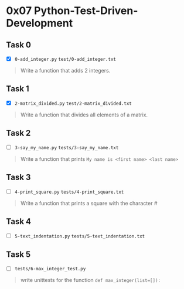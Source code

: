 # 0x07 Python-Test-Driven-Development

## Task 0
- [x] `0-add_integer.py` `test/0-add_integer.txt`
> Write a function that adds 2 integers.

## Task 1
- [x] `2-matrix_divided.py` `test/2-matrix_divided.txt`
> Write a function that divides all elements of a matrix.

## Task 2
- [ ] `3-say_my_name.py` `tests/3-say_my_name.txt`
> Write a function that prints `My name is <first name> <last name>`

## Task 3
- [ ] `4-print_square.py` `tests/4-print_square.txt`
> Write a function that prints a square with the character #

## Task 4
- [ ] `5-text_indentation.py` `tests/5-text_indentation.txt`

## Task 5
- [ ] `tests/6-max_integer_test.py`
> write unittests for the function `def max_integer(list=[]):`
